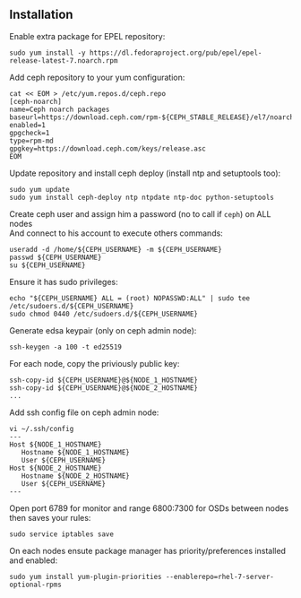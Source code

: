 Installation
-----

Enable extra package for EPEL repository:
```
sudo yum install -y https://dl.fedoraproject.org/pub/epel/epel-release-latest-7.noarch.rpm
```

Add ceph repository to your yum configuration:
```
cat << EOM > /etc/yum.repos.d/ceph.repo
[ceph-noarch]
name=Ceph noarch packages
baseurl=https://download.ceph.com/rpm-${CEPH_STABLE_RELEASE}/el7/noarch
enabled=1
gpgcheck=1
type=rpm-md
gpgkey=https://download.ceph.com/keys/release.asc
EOM
```

Update repository and install ceph deploy (install ntp and setuptools too):
```
sudo yum update
sudo yum install ceph-deploy ntp ntpdate ntp-doc python-setuptools
```

Create ceph user and assign him a password (no to call if `ceph`) on ALL nodes    
And connect to his account to execute others commands:
```
useradd -d /home/${CEPH_USERNAME} -m ${CEPH_USERNAME}
passwd ${CEPH_USERNAME}
su ${CEPH_USERNAME}
```

Ensure it has sudo privileges:
```
echo "${CEPH_USERNAME} ALL = (root) NOPASSWD:ALL" | sudo tee /etc/sudoers.d/${CEPH_USERNAME}
sudo chmod 0440 /etc/sudoers.d/${CEPH_USERNAME}
```

Generate edsa keypair (only on ceph admin node):
```
ssh-keygen -a 100 -t ed25519 
```

For each node, copy the priviously public key:
```
ssh-copy-id ${CEPH_USERNAME}@${NODE_1_HOSTNAME}
ssh-copy-id ${CEPH_USERNAME}@${NODE_2_HOSTNAME}
...
```

Add ssh config file on ceph admin node:
```
vi ~/.ssh/config
---
Host ${NODE_1_HOSTNAME}
   Hostname ${NODE_1_HOSTNAME}
   User ${CEPH_USERNAME}
Host ${NODE_2_HOSTNAME}
   Hostname ${NODE_2_HOSTNAME}
   User ${CEPH_USERNAME}
---
```

Open port 6789 for monitor and range 6800:7300  for OSDs between nodes    
then saves your rules:
```
sudo service iptables save
```

On each nodes ensute package manager has priority/preferences installed and enabled:
```
sudo yum install yum-plugin-priorities --enablerepo=rhel-7-server-optional-rpms
```
